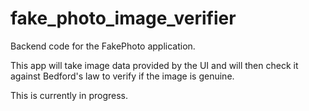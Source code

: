 # fake_photo_image_verifier
Backend code for the FakePhoto application.

This app will take image data provided by the UI and will then check it against Bedford's law to verify if the image is genuine.

This is currently in progress.
